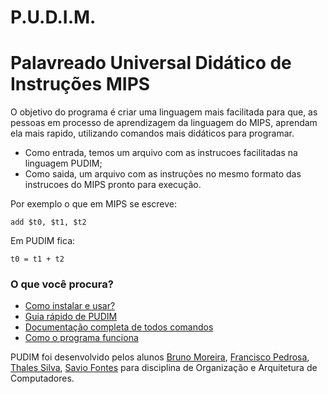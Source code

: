 # P.U.D.I.M.
# Palavreado Universal Didático de Instruções MIPS


O objetivo do programa é criar uma linguagem mais facilitada para que, as pessoas em processo de aprendizagem da linguagem do MIPS, aprendam ela mais rapido, utilizando comandos mais didáticos para programar.
* Como entrada, temos um arquivo com as instrucoes facilitadas na linguagem PUDIM;
* Como saida, um arquivo com as instruções no mesmo formato das instrucoes do MIPS pronto para execução.

Por exemplo o que em MIPS se escreve:
```
add $t0, $t1, $t2
```
Em PUDIM fica:
```
t0 = t1 + t2
```

### O que você procura?

* [Como instalar e usar?](docs/uso.md)
* [Guia rápido de PUDIM](docs/guia.md)
* [Documentação completa de todos comandos](docs/documentacao.md)
* [Como o programa funciona](docs/funcionamento.md)


PUDIM foi desenvolvido pelos alunos [Bruno Moreira](https://github.com/Moreirabf), [Francisco Pedrosa](https://github.com/FranPedrosa), [Thales Silva](https://github.com/ThalesSilva19), [Savio Fontes](https://github.com/SavioFontes) para disciplina de Organização e Arquitetura de Computadores.

